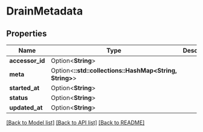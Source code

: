 # DrainMetadata

## Properties

| Name            | Type                                                    | Description | Notes      |
| --------------- | ------------------------------------------------------- | ----------- | ---------- |
| **accessor_id** | Option<**String**>                                      |             | [optional] |
| **meta**        | Option<**::std::collections::HashMap<String, String>**> |             | [optional] |
| **started_at**  | Option<**String**>                                      |             | [optional] |
| **status**      | Option<**String**>                                      |             | [optional] |
| **updated_at**  | Option<**String**>                                      |             | [optional] |

[[Back to Model list]](../README.md#documentation-for-models)
[[Back to API list]](../README.md#documentation-for-api-endpoints)
[[Back to README]](../README.md)
